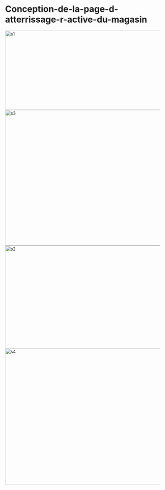 # Conception-de-la-page-d-atterrissage-r-active-du-magasin
<img width="746" height="257" alt="s1" src="https://github.com/user-attachments/assets/9db020c8-3235-46d6-bf92-849543009898" />
<img width="736" height="440" alt="s3" src="https://github.com/user-attachments/assets/b4b4d9ab-9cf7-45c1-b80c-cec155ca782f" />
<img width="748" height="333" alt="s2" src="https://github.com/user-attachments/assets/61b5b208-8b08-4dbc-868d-1801da1d1fb8" />
<img width="745" height="443" alt="s4" src="https://github.com/user-attachments/assets/1a71df96-3a9d-4ca7-9ffb-348db52ee8c3" />
